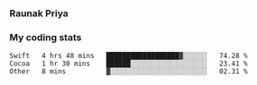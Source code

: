 ### Raunak Priya

### My coding stats

<!--START_SECTION:waka-->
```text
Swift   4 hrs 48 mins   ██████████████████▓░░░░░░   74.28 % 
Cocoa   1 hr 30 mins    ██████░░░░░░░░░░░░░░░░░░░   23.41 % 
Other   8 mins          ▓░░░░░░░░░░░░░░░░░░░░░░░░   02.31 % 
```
<!--END_SECTION:waka-->
